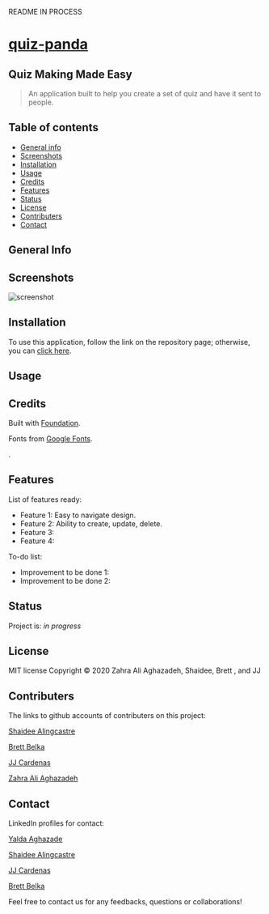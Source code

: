 README IN PROCESS


# [quiz-panda](https://)

## Quiz Making Made Easy 

>An application built to help you create a set of quiz and have it sent to people.

> 

## Table of contents
* [General info](#general-info) 
* [Screenshots](#screenshots) 
* [Installation](#installation) 
* [Usage](#usage)
* [Credits](#credits)
* [Features](#features) 
* [Status](#status) 
* [License](#license) 
* [Contributers](#contributers)
* [Contact](#contact)


## General Info


## Screenshots
![screenshot](assets/images/screenshot1.png)



## Installation

To use this application, follow the link on the repository page; otherwise, you can [click here]().

## Usage 



## Credits

Built with [Foundation]().

Fonts from [Google Fonts](https://developers.google.com/fonts).

 [](). 


## Features
List of features ready:
* Feature 1: Easy to navigate design.
* Feature 2: Ability to create, update, delete.
* Feature 3: 
* Feature 4: 


To-do list:
* Improvement to be done 1: 
* Improvement to be done 2: 

## Status
Project is:  _in progress_


## License

MIT license 
Copyright © 2020 Zahra Ali Aghazadeh, Shaidee, Brett , and JJ



## Contributers

The links to github accounts of contributers on this project:

[Shaidee Alingcastre](https://github.com/sali6798)

[Brett Belka](https://github.com/bbelka)

[JJ Cardenas](https://github.com/cardeens)

[Zahra Ali Aghazadeh](https://github.com/zahraaliaghazadeh)


## Contact 

LinkedIn profiles for contact:

[Yalda Aghazade](www.linkedin.com/in/yalda-aghazade)

[Shaidee Alingcastre](https://www.linkedin.com/in/shaidee-alingcastre/)

[JJ Cardenas](https://www.linkedin.com/in/jordanjcardenas/)

[Brett Belka](https://www.linkedin.com/in/brettbelka/)

Feel free to contact us for any feedbacks, questions or collaborations! 
